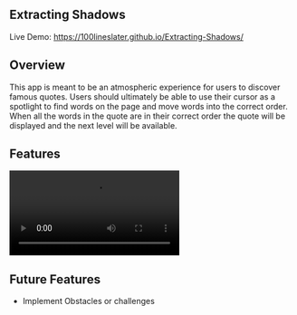 ## Extracting Shadows

Live Demo: https://100lineslater.github.io/Extracting-Shadows/

## Overview

This app is meant to be an atmospheric experience for users to discover famous quotes. Users should ultimately be able to use their cursor as a spotlight to find words on the page and move words into the correct order. When all the words in the quote are in their correct order the quote will be displayed and the next level will be available.  

## Features

![](./public/screen-capture.mov)

## Future Features

* Implement Obstacles or challenges